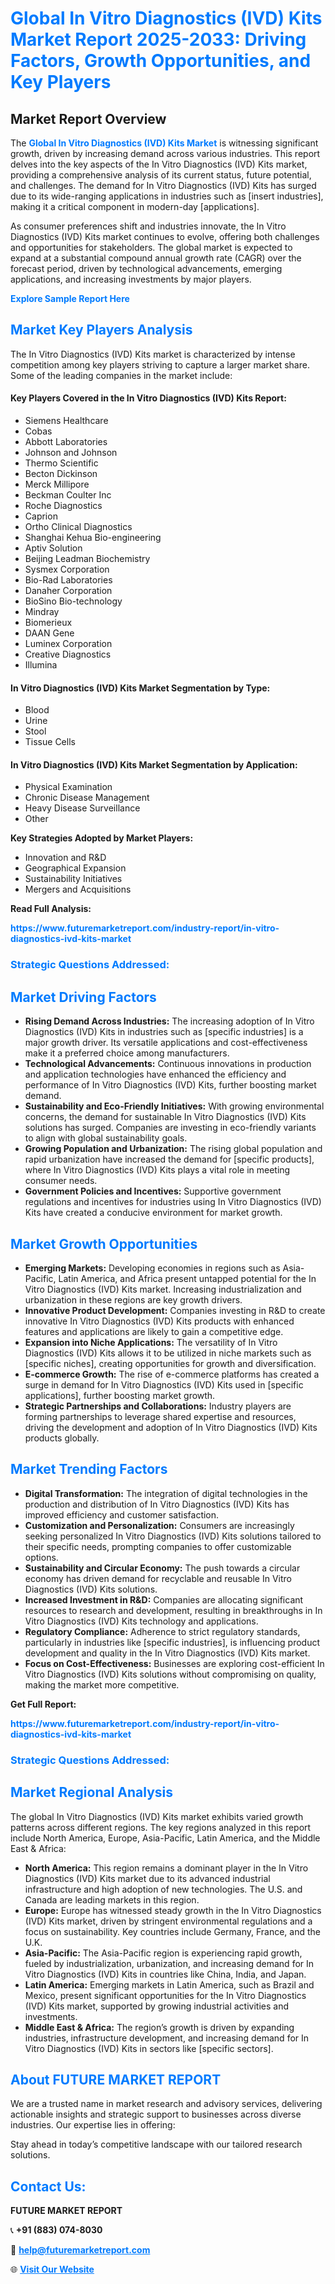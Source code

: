 <h1 style="color: #007BFF;">Global In Vitro Diagnostics (IVD) Kits Market Report 2025-2033: Driving Factors, Growth Opportunities, and Key Players</h1>

<section id="overview">
<h2>Market Report Overview</h2>
<p>The <a href="https://www.futuremarketreport.com/industry-report/in-vitro-diagnostics-ivd-kits-market" style="color: #007BFF; text-decoration: none;"><strong>Global In Vitro Diagnostics (IVD) Kits Market</strong></a> is witnessing significant growth, driven by increasing demand across various industries. This report delves into the key aspects of the In Vitro Diagnostics (IVD) Kits market, providing a comprehensive analysis of its current status, future potential, and challenges. The demand for In Vitro Diagnostics (IVD) Kits has surged due to its wide-ranging applications in industries such as [insert industries], making it a critical component in modern-day [applications].</p>
<p>As consumer preferences shift and industries innovate, the In Vitro Diagnostics (IVD) Kits market continues to evolve, offering both challenges and opportunities for stakeholders. The global market is expected to expand at a substantial compound annual growth rate (CAGR) over the forecast period, driven by technological advancements, emerging applications, and increasing investments by major players.</p>
</section>

<section id="overview">
<p><a href="https://www.futuremarketreport.com/request-sample/reportId=78654" style="color: #007BFF; text-decoration: none;"><strong>Explore Sample Report Here</strong></a></p>
</section>

<section id="key-players">
<h2 style="color: #007BFF;">Market Key Players Analysis</h2>
<p>The In Vitro Diagnostics (IVD) Kits market is characterized by intense competition among key players striving to capture a larger market share. Some of the leading companies in the market include:</p>
<h4>Key Players Covered in the In Vitro Diagnostics (IVD) Kits Report:</h4>
<ul><li>Siemens Healthcare</li><li>Cobas</li><li>Abbott Laboratories</li><li>Johnson and Johnson</li><li>Thermo Scientific</li><li>Becton Dickinson</li><li>Merck Millipore</li><li>Beckman Coulter Inc</li><li>Roche Diagnostics</li><li>Caprion</li><li>Ortho Clinical Diagnostics</li><li>Shanghai Kehua Bio-engineering</li><li>Aptiv Solution</li><li>Beijing Leadman Biochemistry</li><li>Sysmex Corporation</li><li>Bio-Rad Laboratories</li><li>Danaher Corporation</li><li>BioSino Bio-technology</li><li>Mindray</li><li>Biomerieux</li><li>DAAN Gene</li><li>Luminex Corporation</li><li>Creative Diagnostics</li><li>Illumina</li></ul>
<h4>In Vitro Diagnostics (IVD) Kits Market Segmentation by Type:</h4>
<ul><li>Blood</li><li>Urine</li><li>Stool</li><li>Tissue Cells</li></ul>

<h4>In Vitro Diagnostics (IVD) Kits Market Segmentation by Application:</h4>
<ul><li>Physical Examination</li><li>Chronic Disease Management</li><li>Heavy Disease Surveillance</li><li>Other</li></ul>
<p><strong>Key Strategies Adopted by Market Players:</strong></p>
<ul>
<li>Innovation and R&D</li>
<li>Geographical Expansion</li>
<li>Sustainability Initiatives</li>
<li>Mergers and Acquisitions</li>
</ul>
</section>

<section>
<p><strong>Read Full Analysis: </strong></p><a href="https://www.futuremarketreport.com/industry-report/in-vitro-diagnostics-ivd-kits-market" style="color: #007BFF; text-decoration: none;"><strong>https://www.futuremarketreport.com/industry-report/in-vitro-diagnostics-ivd-kits-market</strong></a>
<h3 style="color: #007BFF;">Strategic Questions Addressed:</h3>
</section>

<section id="driving-factors">
<h2 style="color: #007BFF;">Market Driving Factors</h2>
<ul>
<li><strong>Rising Demand Across Industries:</strong> The increasing adoption of In Vitro Diagnostics (IVD) Kits in industries such as [specific industries] is a major growth driver. Its versatile applications and cost-effectiveness make it a preferred choice among manufacturers.</li>
<li><strong>Technological Advancements:</strong> Continuous innovations in production and application technologies have enhanced the efficiency and performance of In Vitro Diagnostics (IVD) Kits, further boosting market demand.</li>
<li><strong>Sustainability and Eco-Friendly Initiatives:</strong> With growing environmental concerns, the demand for sustainable In Vitro Diagnostics (IVD) Kits solutions has surged. Companies are investing in eco-friendly variants to align with global sustainability goals.</li>
<li><strong>Growing Population and Urbanization:</strong> The rising global population and rapid urbanization have increased the demand for [specific products], where In Vitro Diagnostics (IVD) Kits plays a vital role in meeting consumer needs.</li>
<li><strong>Government Policies and Incentives:</strong> Supportive government regulations and incentives for industries using In Vitro Diagnostics (IVD) Kits have created a conducive environment for market growth.</li>
</ul>
</section>

<section id="growth-opportunities">
<h2 style="color: #007BFF;">Market Growth Opportunities</h2>
<ul>
<li><strong>Emerging Markets:</strong> Developing economies in regions such as Asia-Pacific, Latin America, and Africa present untapped potential for the In Vitro Diagnostics (IVD) Kits market. Increasing industrialization and urbanization in these regions are key growth drivers.</li>
<li><strong>Innovative Product Development:</strong> Companies investing in R&D to create innovative In Vitro Diagnostics (IVD) Kits products with enhanced features and applications are likely to gain a competitive edge.</li>
<li><strong>Expansion into Niche Applications:</strong> The versatility of In Vitro Diagnostics (IVD) Kits allows it to be utilized in niche markets such as [specific niches], creating opportunities for growth and diversification.</li>
<li><strong>E-commerce Growth:</strong> The rise of e-commerce platforms has created a surge in demand for In Vitro Diagnostics (IVD) Kits used in [specific applications], further boosting market growth.</li>
<li><strong>Strategic Partnerships and Collaborations:</strong> Industry players are forming partnerships to leverage shared expertise and resources, driving the development and adoption of In Vitro Diagnostics (IVD) Kits products globally.</li>
</ul>
</section>

<section id="trending-factors">
<h2 style="color: #007BFF;">Market Trending Factors</h2>
<ul>
<li><strong>Digital Transformation:</strong> The integration of digital technologies in the production and distribution of In Vitro Diagnostics (IVD) Kits has improved efficiency and customer satisfaction.</li>
<li><strong>Customization and Personalization:</strong> Consumers are increasingly seeking personalized In Vitro Diagnostics (IVD) Kits solutions tailored to their specific needs, prompting companies to offer customizable options.</li>
<li><strong>Sustainability and Circular Economy:</strong> The push towards a circular economy has driven demand for recyclable and reusable In Vitro Diagnostics (IVD) Kits solutions.</li>
<li><strong>Increased Investment in R&D:</strong> Companies are allocating significant resources to research and development, resulting in breakthroughs in In Vitro Diagnostics (IVD) Kits technology and applications.</li>
<li><strong>Regulatory Compliance:</strong> Adherence to strict regulatory standards, particularly in industries like [specific industries], is influencing product development and quality in the In Vitro Diagnostics (IVD) Kits market.</li>
<li><strong>Focus on Cost-Effectiveness:</strong> Businesses are exploring cost-efficient In Vitro Diagnostics (IVD) Kits solutions without compromising on quality, making the market more competitive.</li>
</ul>
</section>

<section>
<p><strong>Get Full Report: </strong></p><a href="https://www.futuremarketreport.com/industry-report/in-vitro-diagnostics-ivd-kits-market" style="color: #007BFF; text-decoration: none;"><strong>https://www.futuremarketreport.com/industry-report/in-vitro-diagnostics-ivd-kits-market</strong></a>
<h3 style="color: #007BFF;">Strategic Questions Addressed:</h3>
</section>


<section id="regional-analysis">
<h2 style="color: #007BFF;">Market Regional Analysis</h2>
<p>The global In Vitro Diagnostics (IVD) Kits market exhibits varied growth patterns across different regions. The key regions analyzed in this report include North America, Europe, Asia-Pacific, Latin America, and the Middle East & Africa:</p>
<ul>
<li><strong>North America:</strong> This region remains a dominant player in the In Vitro Diagnostics (IVD) Kits market due to its advanced industrial infrastructure and high adoption of new technologies. The U.S. and Canada are leading markets in this region.</li>
<li><strong>Europe:</strong> Europe has witnessed steady growth in the In Vitro Diagnostics (IVD) Kits market, driven by stringent environmental regulations and a focus on sustainability. Key countries include Germany, France, and the U.K.</li>
<li><strong>Asia-Pacific:</strong> The Asia-Pacific region is experiencing rapid growth, fueled by industrialization, urbanization, and increasing demand for In Vitro Diagnostics (IVD) Kits in countries like China, India, and Japan.</li>
<li><strong>Latin America:</strong> Emerging markets in Latin America, such as Brazil and Mexico, present significant opportunities for the In Vitro Diagnostics (IVD) Kits market, supported by growing industrial activities and investments.</li>
<li><strong>Middle East & Africa:</strong> The region’s growth is driven by expanding industries, infrastructure development, and increasing demand for In Vitro Diagnostics (IVD) Kits in sectors like [specific sectors].</li>
</ul>
</section>

<footer>
<h2 style="color: #007BFF;">About FUTURE MARKET REPORT</h2>
<p>We are a trusted name in market research and advisory services, delivering actionable insights and strategic support to businesses across diverse industries. Our expertise lies in offering:</p>

<p>Stay ahead in today’s competitive landscape with our tailored research solutions.</p>

<h2 style="color: #007BFF;">Contact Us:</h2>
<p><strong>FUTURE MARKET REPORT</strong></p>
<p>📞 <strong>+91 (883) 074-8030</strong></p>
<p>📧 <strong><a href="mailto:help@futuremarketreport.com" style="color: #007BFF;">help@futuremarketreport.com</a></strong></p>
<p>🌐 <strong><a href="https://www.futuremarketreport.com/" style="color: #007BFF;">Visit Our Website</a></strong></p>
</footer>